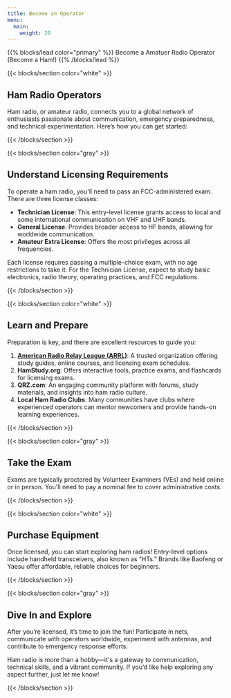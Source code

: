 ```yaml
---
title: Become an Operator
menu:
  main:
    weight: 20
---
```


{{% blocks/lead color="primary" %}}
Become a Amatuer Radio Operator (Become a Ham!)
{{% /blocks/lead %}}

{{< blocks/section color="white" >}}
<h2>Ham Radio Operators</h2>
<p>Ham radio, or amateur radio, connects you to a global network of enthusiasts passionate about communication, emergency preparedness, and technical experimentation. Here’s how you can get started:</p>
{{< /blocks/section >}}

{{< blocks/section color="gray" >}}
<h2>Understand Licensing Requirements</h2>
<p>To operate a ham radio, you'll need to pass an FCC-administered exam. There are three license classes:</p>
<ul>
  <li><strong>Technician License</strong>: This entry-level license grants access to local and some international communication on VHF and UHF bands.</li>
  <li><strong>General License</strong>: Provides broader access to HF bands, allowing for worldwide communication.</li>
  <li><strong>Amateur Extra License</strong>: Offers the most privileges across all frequencies.</li>
</ul>
<p>Each license requires passing a multiple-choice exam, with no age restrictions to take it. For the Technician License, expect to study basic electronics, radio theory, operating practices, and FCC regulations.</p>
{{< /blocks/section >}}

{{< blocks/section color="white" >}}
<h2>Learn and Prepare</h2>
<p>Preparation is key, and there are excellent resources to guide you:</p>
<ol>
  <li><strong><a href="https://www.arrl.org">American Radio Relay League (ARRL)</a></strong>: A trusted organization offering study guides, online courses, and licensing exam schedules.</li>
  <li><strong>HamStudy.org</strong>: Offers interactive tools, practice exams, and flashcards for licensing exams.</li>
  <li><strong>QRZ.com</strong>: An engaging community platform with forums, study materials, and insights into ham radio culture.</li>
  <li><strong>Local Ham Radio Clubs</strong>: Many communities have clubs where experienced operators can mentor newcomers and provide hands-on learning experiences.</li>
</ol>
{{< /blocks/section >}}

{{< blocks/section color="gray" >}}
<h2>Take the Exam</h2>
<p>Exams are typically proctored by Volunteer Examiners (VEs) and held online or in person. You'll need to pay a nominal fee to cover administrative costs.</p>
{{< /blocks/section >}}

{{< blocks/section color="white" >}}
<h2>Purchase Equipment</h2>
<p>Once licensed, you can start exploring ham radios! Entry-level options include handheld transceivers, also known as “HTs.” Brands like Baofeng or Yaesu offer affordable, reliable choices for beginners.</p>
{{< /blocks/section >}}

{{< blocks/section color="gray" >}}
<h2>Dive In and Explore</h2>
<p>After you’re licensed, it’s time to join the fun! Participate in nets, communicate with operators worldwide, experiment with antennas, and contribute to emergency response efforts.</p>
<p>Ham radio is more than a hobby—it's a gateway to communication, technical skills, and a vibrant community. If you’d like help exploring any aspect further, just let me know!</p>
{{< /blocks/section >}}